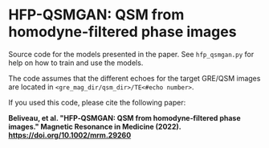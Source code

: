 # HFP-QSMGAN: QSM from homodyne-filtered phase images

Source code for the models presented in the paper. See ```hfp_qsmgan.py``` for help on how to train and use the models.

The code assumes that the different echoes for the target GRE/QSM images are located in ```<gre_mag_dir/qsm_dir>/TE<#echo number>```.

If you used this code, please cite the following paper:

**Beliveau, et al. "HFP‐QSMGAN: QSM from homodyne‐filtered phase images." Magnetic Resonance in Medicine (2022). https://doi.org/10.1002/mrm.29260**

